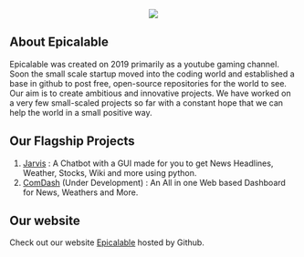 <p align="center">
    <img src="https://user-images.githubusercontent.com/69076784/237032044-7bfe4d95-3f84-4036-9557-e45f008fad38.png"> 
</p>

## About Epicalable
Epicalable was created on 2019 primarily as a youtube gaming channel. Soon the small scale startup moved into the coding world and established a base in github to post free, open-source repositories for the world to see. Our aim is to create ambitious and innovative projects. We have worked on a very few small-scaled projects so far with a constant hope that we can help the world in a small positive way.

## Our Flagship Projects
1. [Jarvis](https://github.com/Epicalable/JARVIS) : A Chatbot with a GUI made for you to get News Headlines, Weather, Stocks, Wiki and more using python.
2. [ComDash](https://github.com/Epicalable/ComDash) (Under Development) : An All in one Web based Dashboard for News, Weathers and More.

## Our website
Check out our website [Epicalable](https://epicalable.github.io/epicalable.html) hosted by Github.
